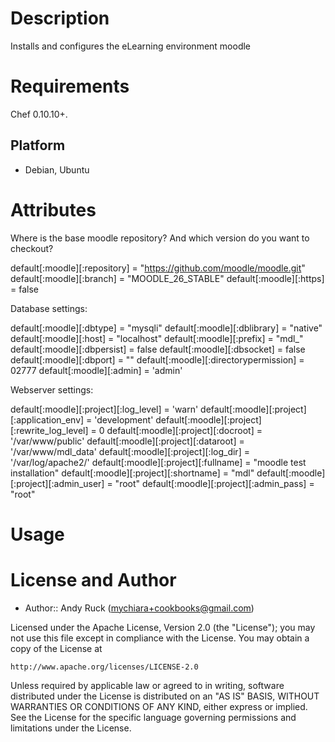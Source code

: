 Description
===========

Installs and configures the eLearning environment moodle

Requirements
============

Chef 0.10.10+.

Platform
--------

* Debian, Ubuntu


Attributes
==========
Where is the base moodle repository?
And which version do you want to checkout?

default[:moodle][:repository] = "https://github.com/moodle/moodle.git"
default[:moodle][:branch] = "MOODLE_26_STABLE"
default[:moodle][:https] = false

Database settings:

default[:moodle][:dbtype] = "mysqli"
default[:moodle][:dblibrary] = "native"
default[:moodle][:host] = "localhost"
default[:moodle][:prefix] = "mdl_"
default[:moodle][:dbpersist] = false
default[:moodle][:dbsocket] = false
default[:moodle][:dbport] = ""
default[:moodle][:directorypermission] = 02777
default[:moodle][:admin] = 'admin'

Webserver settings:

default[:moodle][:project][:log_level] = 'warn'
default[:moodle][:project][:application_env] = 'development'
default[:moodle][:project][:rewrite_log_level] = 0
default[:moodle][:project][:docroot] = '/var/www/public'
default[:moodle][:project][:dataroot] = '/var/www/mdl_data'
default[:moodle][:project][:log_dir] = '/var/log/apache2/'
default[:moodle][:project][:fullname] = "moodle test installation"
default[:moodle][:project][:shortname] = "mdl"
default[:moodle][:project][:admin_user] = "root"
default[:moodle][:project][:admin_pass] = "root"

Usage
=====

License and Author
==================

- Author:: Andy Ruck (<mychiara+cookbooks@gmail.com>)

Licensed under the Apache License, Version 2.0 (the "License");
you may not use this file except in compliance with the License.
You may obtain a copy of the License at

    http://www.apache.org/licenses/LICENSE-2.0

Unless required by applicable law or agreed to in writing, software
distributed under the License is distributed on an "AS IS" BASIS,
WITHOUT WARRANTIES OR CONDITIONS OF ANY KIND, either express or implied.
See the License for the specific language governing permissions and
limitations under the License.
